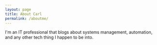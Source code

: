 ```yaml
---
layout: page
title: About Carl
permalink: /aboutme/
---
```


I'm an IT professional that blogs about systems management, automation, and any other tech thing I happen to be into.
